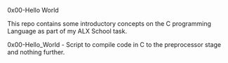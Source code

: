 0x00-Hello World

This repo contains some introductory concepts on the C programming Language as part of my ALX School task.


0x00-Hello_World - Script to compile code in C to the preprocessor stage and nothing further.